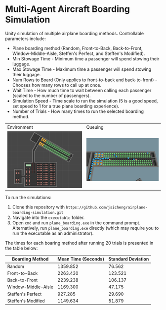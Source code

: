 # Multi-Agent Aircraft Boarding Simulation

Unity simulation of multiple airplane boarding methods. 
Controllable parameters include:

* Plane boarding method (Random, Front-to-Back, Back-to-Front, Window-Middle-Aisle, Steffen's Perfect, and Steffen's Modified).
* Min Stowage Time - Minimum time a passenger will spend stowing their luggage.
* Max Stowage Time - Maximum time a passenger will spend stowing their luggage.
* Num Rows to Board (Only applies to front-to-back and back-to-front) - Chooses how many rows to call up at once.
* Wait Time - How much time to wait between calling each passenger (scaled to the number of passengers).
* Simulation Speed - Time scale to run the simulation (5 is a good speed, set speed to 1 for a true plane boarding experience).
* Number of Trials - How many times to run the selected boarding method.

<table align="center">
<tr>
    <td> Environment </td>
    <td> Queuing </td>
</tr>
<tr>
    <td> <img src="environment.PNG" width="300" /> </td>
    <td> <img src="queuing.PNG" width="300" /> </td>
</tr>
</table>

To run the simulations:

1. Clone this repository with `https://github.com/jsicheng/airplane-boarding-simulation.git`
2. Navigate into the `executable` folder.
3. Open `cmd` and run `plane_boarding.exe` in the command prompt.\
Alternatively, run `plane_boarding.exe` directly (which may require you to run the executable as an administrator).

The times for each boaring method after running 20 trials is presented in the table below:

<div align="center">

| Boarding Method       | Mean Time (Seconds)   | Standard Deviation    |
| --------------------- | -------------------   | --------------------- |
| Random                | 1359.852              | 76.562                |
| Front-to-Back         | 2263.430              | 123.521               |
| Back-to-Front         | 2239.238              | 106.137               |
| Window-Middle-Aisle   | 1169.300              | 47.175                |
| Steffen's Perfect     | 927.285               | 29.690                |
| Steffen's Modified    | 1149.634              | 51.879                |

</div>